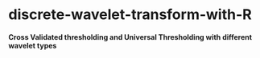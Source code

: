 # discrete-wavelet-transform-with-R 

#### Cross Validated thresholding and Universal Thresholding with different wavelet types 

